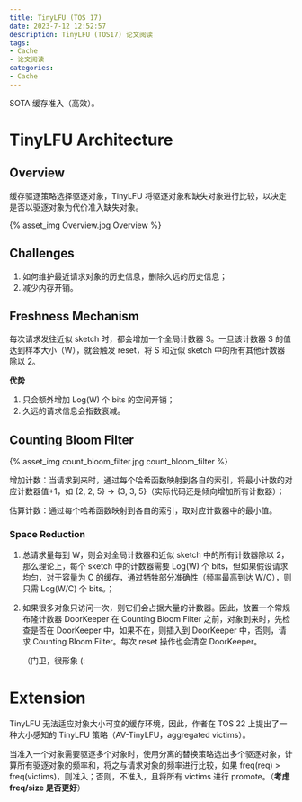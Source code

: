 ```yaml
---
title: TinyLFU (TOS 17)
date: 2023-7-12 12:52:57
description: TinyLFU (TOS17) 论文阅读
tags:
- Cache
- 论文阅读
categories:
- Cache
---
```


SOTA 缓存准入（高效）。

# TinyLFU Architecture

## Overview

缓存驱逐策略选择驱逐对象，TinyLFU 将驱逐对象和缺失对象进行比较，以决定是否以驱逐对象为代价准入缺失对象。

{% asset_img Overview.jpg Overview %}

## Challenges

1. 如何维护最近请求对象的历史信息，删除久远的历史信息；
2. 减少内存开销。

## Freshness Mechanism

每次请求发往近似 sketch 时，都会增加一个全局计数器 S。一旦该计数器 S 的值达到样本大小（W），就会触发 reset，将 S 和近似 sketch 中的所有其他计数器除以 2。

**优势**

1. 只会额外增加 Log(W) 个 bits 的空间开销；
2. 久远的请求信息会指数衰减。

## Counting Bloom Filter

{% asset_img count_bloom_filter.jpg count_bloom_filter %}

增加计数：当请求到来时，通过每个哈希函数映射到各自的索引，将最小计数的对应计数器值+1，如 {2, 2, 5} -> {3, 3, 5}（实际代码还是倾向增加所有计数器）；

估算计数：通过每个哈希函数映射到各自的索引，取对应计数器中的最小值。

### Space Reduction

1. 总请求量每到 W，则会对全局计数器和近似 sketch 中的所有计数器除以 2，那么理论上，每个 sketch 中的计数器需要 Log(W) 个 bits，但如果假设请求均匀，对于容量为 C 的缓存，通过牺牲部分准确性（频率最高到达 W/C），则只需 Log(W/C) 个 bits。；

2. 如果很多对象只访问一次，则它们会占据大量的计数器。因此，放置一个常规布隆计数器 DoorKeeper 在 Counting Bloom Filter 之前，对象到来时，先检查是否在 DoorKeeper 中，如果不在，则插入到 DoorKeeper 中，否则，请求 Counting Bloom Filter。每次 reset 操作也会清空 DoorKeeper。

    （门卫，很形象 (:

# Extension

TinyLFU 无法适应对象大小可变的缓存环境，因此，作者在 TOS 22 上提出了一种大小感知的 TinyLFU 策略（AV-TinyLFU，aggregated victims）。

当准入一个对象需要驱逐多个对象时，使用分离的替换策略选出多个驱逐对象，计算所有驱逐对象的频率和，将之与请求对象的频率进行比较，如果 freq(req) > freq(victims)，则准入；否则，不准入，且将所有 victims 进行 promote。（**考虑 freq/size 是否更好**）